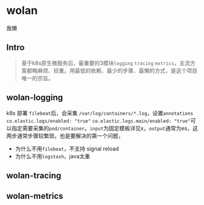 wolan
======

我懒

## Intro
> 基于k8s原生微服务后，最重要的3模块`logging` `tracing` `metrics`，主流方案都略麻烦、较重。用最低的依赖、最少的步骤、最懒的方式，是这个项目唯一的宗旨。

## wolan-logging
k8s 部署 `filebeat`后，会采集 `/var/log/containers/*.log`，设置`annotations` `co.elastic.logs/enabled: "true"` `co.elastic.logs.main/enabled: "true"`可以指定需要采集的`pod/container`。`input`为固定模板详见x，`output`通常为es，这两步通常步骤较繁琐，也是要解决的第一个问题，

- 为什么不用`filebeat`，不支持 signal reload
- 为什么不用`logstash`，java太重

## wolan-tracing


## wolan-metrics
